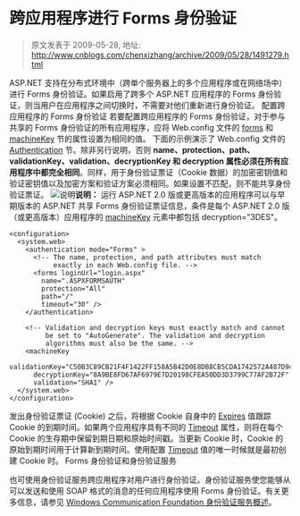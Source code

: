 # 跨应用程序进行 Forms 身份验证 
> 原文发表于 2009-05-28, 地址: http://www.cnblogs.com/chenxizhang/archive/2009/05/28/1491279.html 


ASP.NET 支持在分布式环境中（跨单个服务器上的多个应用程序或在网络场中）进行 Forms 身份验证。如果启用了跨多个 ASP.NET 应用程序的 Forms 身份验证，则当用户在应用程序之间切换时，不需要对他们重新进行身份验证。 配置跨应用程序的 Forms 身份验证  若要配置跨应用程序的 Forms 身份验证，对于参与共享的 Forms 身份验证的所有应用程序，应将 Web.config 文件的 [forms](http://msdn.microsoft.com/zh-cn/library/1d3t3c61.aspx) 和 [machineKey](http://msdn.microsoft.com/zh-cn/library/w8h3skw9.aspx) 节的属性设置为相同的值。 下面的示例演示了 Web.config 文件的 [Authentication](http://msdn.microsoft.com/zh-cn/library/system.web.configuration.systemwebsectiongroup.authentication.aspx) 节。除非另行说明，否则 **name、protection、path、validationKey、validation、decryptionKey 和 decryption 属性必须在所有应用程序中都完全相同**。同样，用于身份验证票证（Cookie 数据）的加密密钥值和验证密钥值以及加密方案和验证方案必须相同。如果设置不匹配，则不能共享身份验证票证。 ![](http://i.msdn.microsoft.com/eb0zx8fc.alert_note(zh-cn,VS.90).gif "说明")**说明：** 运行 ASP.NET 2.0 版或更高版本的应用程序可以与早期版本的 ASP.NET 共享 Forms 身份验证票证信息，条件是每个 ASP.NET 2.0 版（或更高版本）应用程序的 [machineKey](http://msdn.microsoft.com/zh-cn/library/w8h3skw9.aspx) 元素中都包括 decryption="3DES"。
```
<configuration>
  <system.web>
    <authentication mode="Forms" >
      <!-- The name, protection, and path attributes must match 
           exactly in each Web.config file. -->
      <forms loginUrl="login.aspx"
        name=".ASPXFORMSAUTH" 
        protection="All"  
        path="/" 
        timeout="30" />
    </authentication>

    <!-- Validation and decryption keys must exactly match and cannot
         be set to "AutoGenerate". The validation and decryption
         algorithms must also be the same. -->
    <machineKey
      validationKey="C50B3C89CB21F4F1422FF158A5B42D0E8DB8CB5CDA1742572A487D9401E3400267682B202B746511891C1BAF47F8D25C07F6C39A104696DB51F17C529AD3CABE" 
      decryptionKey="8A9BE8FD67AF6979E7D20198CFEA50DD3D3799C77AF2B72F" 
      validation="SHA1" />
  </system.web>
</configuration>
```

发出身份验证票证 (Cookie) 之后，将根据 Cookie 自身中的 [Expires](http://msdn.microsoft.com/zh-cn/library/system.web.httpcookie.expires.aspx) 值跟踪 Cookie 的到期时间。如果两个应用程序具有不同的 [Timeout](http://msdn.microsoft.com/zh-cn/library/system.web.configuration.formsauthenticationconfiguration.timeout.aspx) 属性，则将在每个 Cookie 的生存期中保留到期日期和原始时间戳。当更新 Cookie 时，Cookie 的原始到期时间用于计算新到期时间。使用配置 [Timeout](http://msdn.microsoft.com/zh-cn/library/system.web.configuration.formsauthenticationconfiguration.timeout.aspx) 值的唯一时候就是最初创建 Cookie 时。
Forms 身份验证和身份验证服务

也可使用身份验证服务跨应用程序对用户进行身份验证。身份验证服务使您能够从可以发送和使用 SOAP 格式的消息的任何应用程序使用 Forms 身份验证。有关更多信息，请参见 [Windows Communication Foundation 身份验证服务概述](http://msdn.microsoft.com/zh-cn/library/bb386582.aspx)。






















